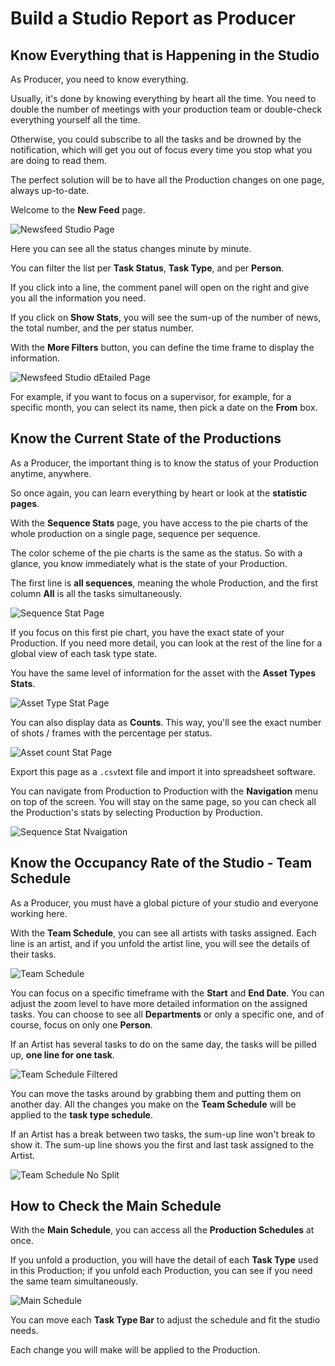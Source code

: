 # Build a Studio Report as Producer

## Know Everything that is Happening in the Studio

As Producer, you need to know everything.

Usually, it's done by knowing everything by heart all the time. You need to double the number of meetings with your production team or double-check everything yourself all the time.

Otherwise, you could subscribe to all the tasks and be drowned by the notification, which will get you out of
 focus every time you stop what you are doing to read them.

The perfect solution will be to have all the Production changes on one page, always up-to-date.

Welcome to the **New Feed** page.

![Newsfeed Studio Page](../img/getting-started/newsfeed_studio.png)

Here you can see all the status changes minute by minute.

You can filter the list per **Task Status**, **Task Type**, and per **Person**.

If you click into a line, the comment panel will open on the right and give you all the information you need.

If you click on **Show Stats**, you will see the sum-up of the number of news, the total number, and the per status number.

With the **More Filters** button, you can define the time frame to display the information.


![Newsfeed Studio dEtailed Page](../img/getting-started/newsfeed_studio_detail.png)


For example, if you want to focus on a supervisor, for example, for a specific month, you can select its name, then pick a date on the **From** box.


## Know the Current State of the Productions 

As a Producer, the important thing is to know the status of your Production anytime, anywhere.

So once again, you can learn everything by heart or look at the **statistic pages**.

With the **Sequence Stats** page, you have access to the pie charts of the whole production on a single page,
 sequence per sequence.
 
 The color scheme of the pie charts is the same as the status. So with a glance, you know immediately what is
the state of your Production.

The first line is **all sequences**, meaning the whole Production, and the first column **All** is all the tasks simultaneously.

![Sequence Stat Page](../img/getting-started/global_view_sequence.png)


If you focus on this first pie chart, you have the exact state of your Production. If you need more detail, you can look at the rest of the line for a global view of each task type state.

You have the same level of information for the asset with the **Asset Types Stats**.

![Asset Type Stat Page](../img/getting-started/global_view_asset.png)


You can also display data as **Counts**. This way, you'll see the exact number of shots / frames with the percentage per status.

![Asset count Stat Page](../img/getting-started/global_view_asset_detail.png)


Export this page as a `.csv`text file and import it into spreadsheet software.


You can navigate from Production to Production with the **Navigation** menu on top of the screen. You will stay on the same page, so you can check all the Production's stats by selecting Production by Production.

![Sequence Stat Nvaigation](../img/getting-started/global_sequence_navigation.png)


## Know the Occupancy Rate of the Studio - Team Schedule
 
As a Producer, you must have a global picture of your studio and everyone working here.

With the **Team Schedule**, you can see all artists with tasks assigned. Each line is an artist, and if you unfold the artist line, you will see the details of their tasks.

![Team Schedule](../img/getting-started/team_schedule_global.png)


You can focus on a specific timeframe with the **Start** and **End Date**. You can adjust the zoom level to have more detailed information on the assigned tasks. 
You can choose to see all **Departments** or only a specific one, and of course, focus on only one **Person**.

If an Artist has several tasks to do on the same day, the tasks will be pilled up, **one line for one task**.

![Team Schedule Filtered](../img/getting-started/team_schedule_filtered.png)


You can move the tasks around by grabbing them and putting them on another day. All the changes you make on the **Team Schedule** will be applied to the **task type schedule**.

If an Artist has a break between two tasks, the sum-up line won't break to show it. The sum-up line shows you the first and last task assigned to the Artist.
 
![Team Schedule No Split](../img/getting-started/team_schedule_nosplit.png)


## How to Check the Main Schedule

With the **Main Schedule**, you can access all the **Production Schedules** at once. 

If you unfold a production, you will have the detail of each **Task Type** used in this Production; if you unfold each Production, you can see if you need the same team simultaneously.


![Main Schedule](../img/getting-started/main_schedule_unfold.png)

You can move each **Task Type Bar** to adjust the schedule and fit the studio needs. 

Each change you will make will be applied to the Production.

